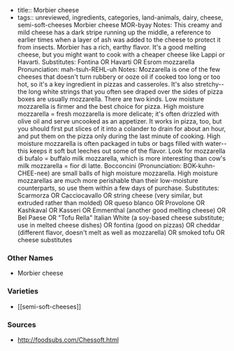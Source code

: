 - title:: Morbier cheese
- tags:: unreviewed, ingredients, categories, land-animals, dairy, cheese, semi-soft-cheeses
Morbier cheese MOR-byay Notes: This creamy and mild cheese has a dark stripe running up the middle, a reference to earlier times when a layer of ash was added to the cheese to protect it from insects. Morbier has a rich, earthy flavor. It's a good melting cheese, but you might want to cook with a cheaper cheese like Lappi or Havarti. Substitutes: Fontina OR Havarti OR Esrom mozzarella Pronunciation: mah-tsuh-REHL-uh Notes: Mozzarella is one of the few cheeses that doesn't turn rubbery or ooze oil if cooked too long or too hot, so it's a key ingredient in pizzas and casseroles. It's also stretchy--the long white strings that you often see draped over the sides of pizza boxes are usually mozzarella. There are two kinds. Low moisture mozzarella is firmer and the best choice for pizza. High moisture mozzarella = fresh mozzarella is more delicate; it's often drizzled with olive oil and serve uncooked as an appetizer. It works in pizza, too, but you should first put slices of it into a colander to drain for about an hour, and put them on the pizza only during the last minute of cooking. High moisture mozzarella is often packaged in tubs or bags filled with water--this keeps it soft but leeches out some of the flavor. Look for mozzarella di bufalo = buffalo milk mozzarella, which is more interesting than cow's milk mozzarella = fior di latte. Bocconcini (Pronunciation: BOK-kuhn-CHEE-nee) are small balls of high moisture mozzarella. High moisture mozzarellas are much more perishable than their low-moisture counterparts, so use them within a few days of purchase. Substitutes: Scarmorza OR Cacciocavallo OR string cheese (very similar, but extruded rather than molded) OR queso blanco OR Provolone OR Kashkaval OR Kasseri OR Emmenthal (another good melting cheese) OR Bel Paese OR "Tofu Rella" Italian White (a soy-based cheese substitute; use in melted cheese dishes) OR fontina (good on pizzas) OR cheddar (different flavor, doesn't melt as well as mozzarella) OR smoked tofu OR cheese substitutes

### Other Names

* Morbier cheese

### Varieties

* [[semi-soft-cheeses]]

### Sources
* http://foodsubs.com/Chessoft.html
